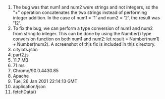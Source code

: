 1. The bug was that num1 and num2 were strings and not integers, so the "+" operation concatenates the two strings instead of performing integer addition. In the case of num1 = '1' and num2 = '2', the result was '12'.
2. To fix the bug, we can perform a type conversion of num1 and num2 from string to integer. This can be done by using the Number() type conversion function on both num1 and num2: let result = Number(num1) + Number(num2). A screenshot of this fix is included in this directory.
3. citylots.json
4. part2.js
5. 11.7 MB
6. 71 ms
7. Chrome/90.0.4430.85
8. Apache
9. Tue, 26 Jan 2021 22:14:13 GMT
10. application/json
11. fetchData()
   